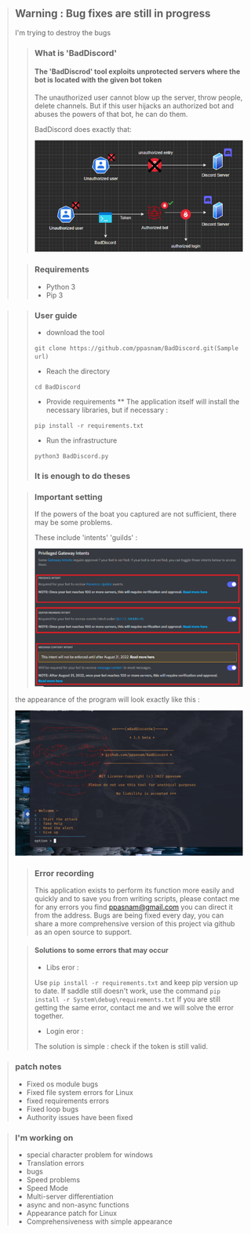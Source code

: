 >## Warning : Bug fixes are still in progress
> I'm trying to destroy the bugs
>> ### What is 'BadDiscord'
>> #### The 'BadDiscrod' tool exploits unprotected servers where the bot is located with the given bot token
>>
>> The unauthorized user cannot blow up the server, throw people, delete channels. But if this user hijacks an authorized bot and abuses the powers of that bot, he can do them.
>> 
>> BadDiscord does exactly that:
>>
>> ![example](System/Github/Media/diyagram.png)
>
>> ### Requirements
>> - Python 3
>> - Pip 3
>

>> ### User guide
>> - download the tool
>>
>> ```git clone https://github.com/ppasnam/BadDiscord.git(Sample url)```
>>
>> - Reach the directory
>>
>> ```cd BadDiscord```
>>
>> - Provide requirements **
>> The application itself will install the necessary libraries, but if necessary :
>>
>> ```pip install -r requirements.txt``` 
>>
>> - Run the infrastructure
>>
>> ```python3 BadDiscord.py```
>> 
>> ### It is enough to do theses
>>
>
>> ### Important setting
>> 
>> If the powers of the boat you captured are not sufficient, there may be some problems.
>> 
>> These include 'intents' 'guilds' : 
>>
>> ![Warning](System/Github/Media/intents.png)
>>
> the appearance of the program will look exactly like this : 
>
> ![Warning](System/Github/Media/main.png)
>> ### Error recording
>> This application exists to perform its function more easily and quickly and to save you from writing scripts, please contact me for any errors you find ppasnam@gmail.com you can direct it from the address.
>> Bugs are being fixed every day, you can share a more comprehensive version of this project via github as an open source to support.
>
>> #### Solutions to some errors that may occur
>> - Libs eror :
>>
>>Use ```pip install -r requirements.txt``` and keep pip version up to date. If saddle still doesn't work, use the command ```pip install -r System\debug\requirements.txt``` If you are still getting the same error, contact me and we will solve the error together.
>>
>> - Login eror :
>>
>> The solution is simple : check if the token is still valid.

> ### patch notes 
> - Fixed os module bugs
> - Fixed file system errors for Linux
> - fixed requirements errors
> - Fixed loop bugs
> - Authority issues have been fixed

> ### I'm working on
> - special character problem for windows
> - Translation errors 
> - bugs
> - Speed problems
> - Speed Mode
> - Multi-server differentiation
> - async and non-async functions
> - Appearance patch for Linux
> - Comprehensiveness with simple appearance